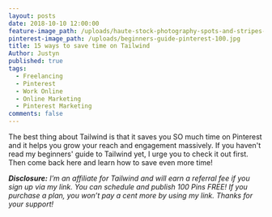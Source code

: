```yaml
---
layout: posts
date: 2018-10-10 12:00:00
feature-image_path: /uploads/haute-stock-photography-spots-and-stripes-final-13.jpg
pinterest-image_path: /uploads/beginners-guide-pinterest-100.jpg
title: 15 ways to save time on Tailwind
Author: Justyn
published: true
tags:
  - Freelancing
  - Pinterest
  - Work Online
  - Online Marketing
  - Pinterest Marketing
comments: false
---
```


The best thing about Tailwind is that it saves you SO much time on Pinterest and it helps you grow your reach and engagement massively. If you haven't read my beginners' guide to Tailwind yet, I urge you to check it out first. Then come back here and learn how to save even more time!&nbsp;

***Disclosure:** I’m an affiliate for Tailwind and will earn a referral fee if you sign up via my link. You can schedule and publish 100 Pins FREE! If you purchase a plan, you won’t pay a cent more by using my link. Thanks for your support!*

&nbsp;